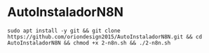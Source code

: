 # AutoInstaladorN8N

```
sudo apt install -y git && git clone https://github.com/oriondesign2015/AutoInstaladorN8N.git && cd AutoInstaladorN8N && chmod +x 2-n8n.sh && ./2-n8n.sh
```
